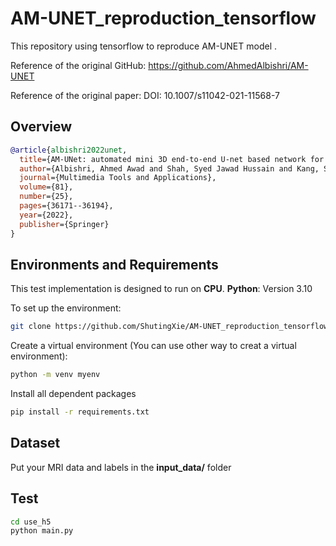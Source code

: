 # AM-UNET_reproduction_tensorflow
This repository using tensorflow to reproduce AM-UNET model . 

Reference of the original GitHub: https://github.com/AhmedAlbishri/AM-UNET

Reference of the original paper: DOI: 10.1007/s11042-021-11568-7


## Overview
```bibtex
@article{albishri2022unet,
  title={AM-UNet: automated mini 3D end-to-end U-net based network for brain claustrum segmentation},
  author={Albishri, Ahmed Awad and Shah, Syed Jawad Hussain and Kang, Seung Suk and Lee, Yugyung},
  journal={Multimedia Tools and Applications},
  volume={81},
  number={25},
  pages={36171--36194},
  year={2022},
  publisher={Springer}
}
```


## Environments and Requirements

This test implementation is designed to run on **CPU**.
**Python**: Version 3.10

To set up the environment:
```bash
git clone https://github.com/ShutingXie/AM-UNET_reproduction_tensorflow.git
```

Create a virtual environment (You can use other way to creat a virtual environment):
```bash
python -m venv myenv
```

Install all dependent packages
```bash
pip install -r requirements.txt
```


## Dataset
Put your MRI data and labels in the **input_data/** folder


## Test
```bash
cd use_h5
python main.py
```





   
